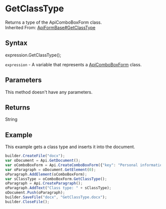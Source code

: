 # GetClassType

Returns a type of the ApiComboBoxForm class.<br>Inherited From: [ApiFormBase#GetClassType](../../ApiFormBase/Methods/GetClassType.md)

## Syntax

expression.GetClassType();

`expression` - A variable that represents a [ApiComboBoxForm](../ApiComboBoxForm.md) class.

## Parameters

This method doesn't have any parameters.

## Returns

String

## Example

This example gets a class type and inserts it into the document.

```javascript
builder.CreateFile("docx");
var oDocument = Api.GetDocument();
var oComboBoxForm = Api.CreateComboBoxForm({"key": "Personal information", "tip": "Choose your country", "required": true, "placeholder": "Country", "editable": false, "autoFit": false, "items": ["Latvia", "USA", "UK"]});
var oParagraph = oDocument.GetElement(0);
oParagraph.AddElement(oComboBoxForm);
var sClassType = oComboBoxForm.GetClassType();
oParagraph = Api.CreateParagraph();
oParagraph.AddText("Class type: " + sClassType);
oDocument.Push(oParagraph);
builder.SaveFile("docx", "GetClassType.docx");
builder.CloseFile();
```